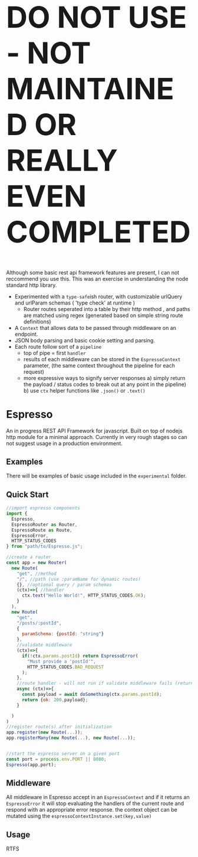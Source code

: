 <h1 style="font-size: 5rem"> DO NOT USE - NOT MAINTAINED OR REALLY EVEN COMPLETED </h1>

Although some basic rest api framework features are present, I can not reccommend you use this. This was an exercise in understanding the node standard http library. 
- Experimented with a `type-safe`ish router, with customizable urlQuery and urlParam schemas ( 'type check' at runtime ) 
  - Router routes seperated into a table by their http method , and paths are matched using regex (generated based on simple string route definitions)
- A `Context` that allows data to be passed through middleware on an endpoint.
- JSON body parsing and basic cookie setting and parsing.
- Each route follow sort of a `pipeline`
  -  top of pipe = first `handler`
  -  results of each middleware can be stored in the `EspressoContext` parameter, (the same context throughout the pipeline for each request)
  -  more expressive ways to signify server  responses
    a) simply return the payload / status codes to break out at any point in the pipeline)
    b) use `ctx` helper functions like `.json()` or `.text()`
 


# Espresso

An in progress REST API Framework for javascript. Built on top of nodejs http module for a minimal approach. Currently in very rough stages so can not suggest usage in a production environment.

## Examples

There will be examples of basic usage included in the `experimental` folder.

## Quick Start

```javascript
//import espresso components
import {
  Espresso,
  EspressoRouter as Router,
  EspressoRoute as Route,
  EspressoError,
  HTTP_STATUS_CODES
} from "path/to/Espresso.js";

//create a router
const app = new Router(
  new Route(
    "get", //method
    "/", //path (use :paramName for dynamic routes)
    {}, //optional query / param schemas
    (ctx)=>{ //handler
      ctx.text("Hello World!", HTTP_STATUS_CODES.OK);
    }
  ),
  new Route(
    "get",
    "/posts/:postId",
    {
      paramSchema: {postId: "string"}
    },
    //validate middleware
    (ctx)=>{
      if(!ctx.params.postId) return EspressoError(
        "Must provide a 'postId'",
        HTTP_STATUS_CODES.BAD_REQUEST
      );
    },
    //route handler - will not run if validate middleware fails (returns error)
    async (ctx)=>{
      const payload = await doSomething(ctx.params.postId);
      return {ok: 200,payload};
    }

  )
)
//register route(s) after initialization
app.register(new Route(...));
app.registerMany(new Route(...), new Route(...));


//start the espresso server on a given port
const port = process.env.PORT || 8080;
Espresso(app,port);

```

## Middleware

All middleware in Espresso accept in an `EspressoContext` and if it returns an `EspressoError` it will stop evaluating the handlers of the current route and respond with an appropriate error response. the context object can be mutated using the `espressoContextInstance.set(key,value)`

## Usage

RTFS
